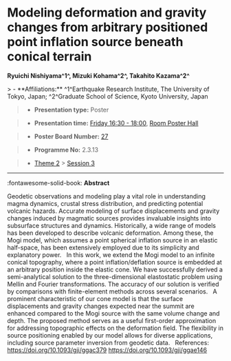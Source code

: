 # Modeling deformation and gravity changes from arbitrary positioned point inflation source beneath conical terrain

**Ryuichi Nishiyama^1^, Mizuki Kohama^2^, Takahito Kazama^2^**

<!-- more -->> - **Affiliations:** ^1^Earthquake Research Institute, The University of Tokyo, Japan; ^2^Graduate School of Science, Kyoto University, Japan 

> - **Presentation type:** Poster

> - **Presentation time:** [Friday 16:30 - 18:00](../sessions_comparison.md#__tabbed_4_6), [Room Poster Hall](../maps_venue.md#__tabbed_1_1)

> - **Poster Board Number:** [27](../map_poster_boards.md#friday)

> - **Programme No:** 2.3.13

> - [Theme 2](../theme2.md) > [Session 3](../sessions/session-2-3.md)

--- 

:fontawesome-solid-book: **Abstract**

Geodetic observations and modeling play a vital role in understanding magma dynamics, crustal stress distribution, and predicting potential volcanic hazards. Accurate modeling of surface displacements and gravity changes induced by magmatic sources provides invaluable insights into subsurface structures and dynamics. Historically, a wide range of models has been developed to describe volcanic deformation. Among these, the Mogi model, which assumes a point spherical inflation source in an elastic half-space, has been extensively employed due to its simplicity and explanatory power.
 
In this work, we extend the Mogi model to an infinite conical topography, where a point inflation/deflation source is embedded at an arbitrary position inside the elastic cone. We have successfully derived a semi-analytical solution to the three-dimensional elastostatic problem using Mellin and Fourier transformations. The accuracy of our solution is verified by comparisons with finite-element methods across several scenarios.
 
A prominent characteristic of our cone model is that the surface displacements and gravity changes expected near the summit are enhanced compared to the Mogi source with the same volume change and depth. The proposed method serves as a useful first-order approximation for addressing topographic effects on the deformation field. The flexibility in source positioning enabled by our model allows for diverse applications, including source parameter inversion from geodetic data.
 
References:
https://doi.org/10.1093/gji/ggac379
https://doi.org/10.1093/gji/ggae146

